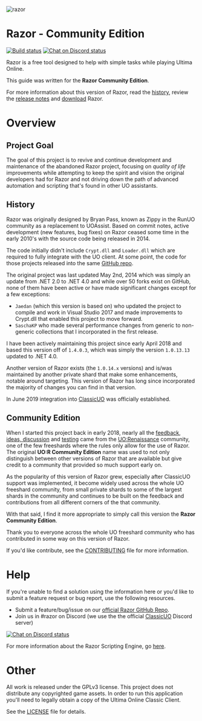 ![razor](images/razor.png)

# Razor - Community Edition

[![Build status](https://ci.appveyor.com/api/projects/status/1815mo6is2t8fl1o?svg=true)](https://ci.appveyor.com/project/markdwags/razor)
[![Chat on Discord status](https://img.shields.io/discord/458277173208547350.svg?logo=discord)](https://discord.gg/VdyCpjQ)

Razor is a free tool designed to help with simple tasks while playing Ultima Online.

This guide was written for the **Razor Community Edition**.

For more information about this version of Razor, read the [history](#history), review the [release notes](./releasenotes.md) and [download](./download.md) Razor.

# Overview

## Project Goal

The goal of this project is to revive and continue development and maintenance of the abandoned Razor project, focusing on *quality of life* improvements while attempting to keep the spirit and vision the original developers had for Razor and not driving down the path of advanced automation and scripting that's found in other UO assistants.

## History

Razor was originally designed by Bryan Pass, known as Zippy in the RunUO community as a replacement to UOAssist. Based on commit notes, active development (new features, bug fixes) on Razor ceased some time in the early 2010's with the source code being released in 2014.

The code initially didn't include `Crypt.dll` and `Loader.dll` which are required to fully integrate with the UO client. At some point, the code for those projects released into the same [GitHub repo](https://github.com/msturgill/razor).

The original project was last updated May 2nd, 2014 which was simply an update from .NET 2.0 to .NET 4.0 and while over 50 forks exist on GitHub, none of them have been active or have made significant changes except for a few exceptions:

* `Jaedan` (which this version is based on) who updated the project to compile and work in Visual Studio 2017 and made improvements to Crypt.dll that enabled this project to move forward.
* `SaschaKP` who made several performance changes from generic to non-generic collections that I incorporated in the first release.

I have been actively maintaining this project since early April 2018 and based this version off of `1.4.0.3`, which was simply the version `1.0.13.13` updated to .NET 4.0.

Another version of Razor exists (the `1.0.14.x` versions) and is/was maintained by another private shard that make some enhancements, notable around targeting. This version of Razor has long since incorporated the majority of changes you can find in that version.

In June 2019 integration into [ClassicUO](https://github.com/andreakarasho/ClassicUO) was officially established.

## Community Edition

When I started this project back in early 2018, nearly all the [feedback, ideas, discussion](http://www.uorforum.com/threads/improving-razor-razor-development.33134/) and [testing](http://www.uorforum.com/threads/razor-1-5-bug-issue-release-tracking.33405/) came from the [UO:Renaissance](http://www.uorenaissance.com) community, one of the few freeshards where the rules only allow for the use of Razor. The original **UO:R Community Edition** name was used to not only distinguish between other versions of Razor that are available but give credit to a community that provided so much support early on.

As the popularity of this version of Razor grew, especially after ClassicUO support was implemented, it become widely used across the whole UO freeshard community, from small private shards to some of the largest shards in the community and continues to be built on the feedback and contributions from all different corners of the that community.

With that said, I find it more appropriate to simply call this version the **Razor Community Edition**.

Thank you to everyone across the whole UO freeshard community who has contributed in some way on this version of Razor.

If you'd like contribute, see the [CONTRIBUTING](https://github.com/markdwags/Razor/blob/master/CONTRIBUTING.md) file for more information.

# Help

If you're unable to find a solution using the information here or you'd like to submit a feature request or bug report, use the following resources.

* Submit a feature/bug/issue on our [official Razor GitHub Repo](https://github.com/markdwags/Razor/issues).
* Join us in #razor on Discord (we use the the official [ClassicUO](https://www.classicuo.eu/) Discord server)

[![Chat on Discord status](https://img.shields.io/discord/458277173208547350.svg?logo=discord)](https://discord.gg/VdyCpjQ)

For more information about the Razor Scripting Engine, go [here](http://www.uor-razor.com/guide/).

# Other

All work is released under the GPLv3 license. This project does not distribute any copyrighted game assets. In order to run this application you'll need to legally obtain a copy of the Ultima Online Classic Client.

See the [LICENSE](https://github.com/markdwags/Razor/blob/master/LICENSE.md) file for details.
